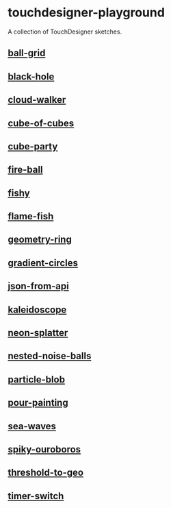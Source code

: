 # touchdesigner-playground

A collection of TouchDesigner sketches.

## [ball-grid](./ball-grid)

## [black-hole](./black-hole)

## [cloud-walker](./cloud-walker)

## [cube-of-cubes](./cube-of-cubes)

## [cube-party](./cube-party)

## [fire-ball](./fire-ball)

## [fishy](./fishy)

## [flame-fish](./flame-fish)

## [geometry-ring](./geometry-ring)

## [gradient-circles](./gradient-circles)

## [json-from-api](./json-from-api)

## [kaleidoscope](./kaleidoscope)

## [neon-splatter](./neon-splatter)

## [nested-noise-balls](./nested-noise-balls)

## [particle-blob](./particle-blob)

## [pour-painting](./pour-painting)

## [sea-waves](./sea-waves)

## [spiky-ouroboros](./spiky-ouroboros)

## [threshold-to-geo](./threshold-to-geo)

## [timer-switch](./timer-switch)
